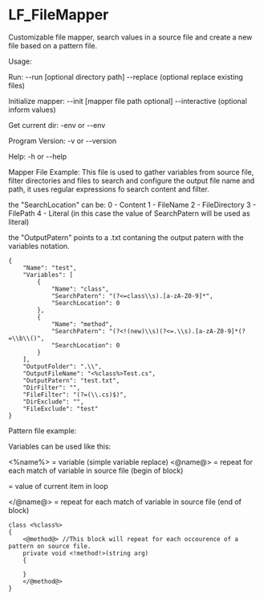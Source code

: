 # LF_FileMapper
Customizable file mapper, search values in a source file and create a new file based on a pattern file.

Usage:

Run:
 --run <mapper file name> [optional directory path]
     --replace (optional replace existing files)

Initialize mapper:
 --init <mapper file name> [mapper file path optional]
     --interactive (optional inform values)

Get current dir:
  -env or --env

Program Version:
  -v or --version
  
Help:
  -h or --help
  
Mapper File Example:
This file is used to gather variables from source file, filter directories and files to search and configure the output file name and path, it uses regular expressions fo search content and filter.

the "SearchLocation" can be:
0 - Content
1 - FileName
2 - FileDirectory
3 - FilePath
4 - Literal (in this case the value of SearchPatern will be used as literal)

the "OutputPatern" points to a .txt contaning the output patern with the variables notation.

```
{
    "Name": "test",
    "Variables": [
        {
            "Name": "class",
            "SearchPatern": "(?<=class\\s).[a-zA-Z0-9]*",
            "SearchLocation": 0
        },
        {
            "Name": "method",
            "SearchPatern": "(?<!(new)\\s)(?<=.\\s).[a-zA-Z0-9]*(?=\\b\\()",
            "SearchLocation": 0
        }
    ],
    "OutputFolder": ".\\",
    "OutputFileName": "<%class%>Test.cs",
    "OutputPatern": "test.txt",
    "DirFilter": "",
    "FileFilter": "(?=(\\.cs)$)",
    "DirExclude": "",
    "FileExclude": "test"
}
```

Pattern file example:

Variables can be used like this:

<%name%> = variable (simple variable replace)
<@name@> = repeat for each match of variable in source file (begin of block) 
<!name!> = value of current item in loop
</@name@> = repeat for each match of variable in source file (end of block)

```
class <%class%>
{
    <@method@> //This block will repeat for each occourence of a pattern on source file.
    private void <!method!>(string arg)
    {
    
    }
    </@method@>
}
```


